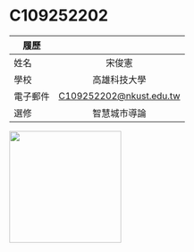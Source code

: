 # C109252202
|    履歷     |                                             |
| ----------- | :----------------------------:|
| 姓名        | 宋俊憲          |
| 學校        | 高雄科技大學          |
| 電子郵件    | C109252202@nkust.edu.tw     |
| 選修        | 智慧城市導論          |

<img src="https://github.com/Agroxty/C109252202/blob/main/Untitled.png" width="200" height="200">
